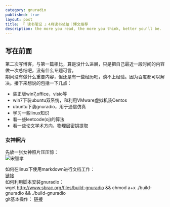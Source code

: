 ```yaml
---
category: gnuradio
published: true
layout: post
title: 『 读书笔记 』4月读书总结｜博文推荐
description: the more you read, the more you think, better you'll be.
---
```



## 写在前面

第二次写博客，与第一篇相比，算是没什么进展，只是把自己最近一段时间的内容做一次总结吧，没有什么专题可言。  
期间没有做什么重要内容，但还是有一些经历吧，谈不上经验。因为百度都可以解决。接下来想说的包括一下几点：  

- 装正版win7,office，visio等
- win7下装ubuntu双系统，和利用VMware虚拟机装Centos
- ubuntu下装gnuradio，用于通信仿真
- 学习一些linux知识
- 看一些leetcode(oj)的算法
- 看一些论文学术方向，物理层密钥提取


### 女神照片

先放一张女神照片压压惊：  
![宋智孝](../images/songzhixiao.jpeg)


如何在linux下使用markdown进行文档工作：  
[链接](http://www.ituring.com.cn/article/10044)  
如何利用脚本安装gnuradio：  
    wget http://www.sbrac.org/files/build-gnuradio && chmod a+x ./build-gnuradio && ./build-gnuradio  
git基本操作：
[链接](http://www.liaoxuefeng.com/wiki/0013739516305929606dd18361248578c67b8067c8c017b000/)